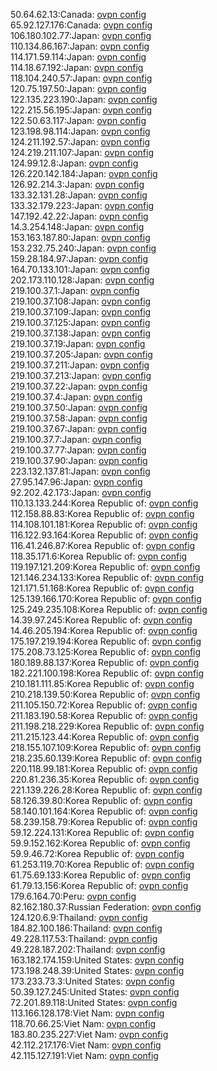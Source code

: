 50.64.62.13:Canada: [ovpn config](vpn/50_64_62_13.ovpn)  
65.92.127.176:Canada: [ovpn config](vpn/65_92_127_176.ovpn)  
106.180.102.77:Japan: [ovpn config](vpn/106_180_102_77.ovpn)  
110.134.86.167:Japan: [ovpn config](vpn/110_134_86_167.ovpn)  
114.171.59.114:Japan: [ovpn config](vpn/114_171_59_114.ovpn)  
114.18.67.192:Japan: [ovpn config](vpn/114_18_67_192.ovpn)  
118.104.240.57:Japan: [ovpn config](vpn/118_104_240_57.ovpn)  
120.75.197.50:Japan: [ovpn config](vpn/120_75_197_50.ovpn)  
122.135.223.190:Japan: [ovpn config](vpn/122_135_223_190.ovpn)  
122.215.56.195:Japan: [ovpn config](vpn/122_215_56_195.ovpn)  
122.50.63.117:Japan: [ovpn config](vpn/122_50_63_117.ovpn)  
123.198.98.114:Japan: [ovpn config](vpn/123_198_98_114.ovpn)  
124.211.192.57:Japan: [ovpn config](vpn/124_211_192_57.ovpn)  
124.219.211.107:Japan: [ovpn config](vpn/124_219_211_107.ovpn)  
124.99.12.8:Japan: [ovpn config](vpn/124_99_12_8.ovpn)  
126.220.142.184:Japan: [ovpn config](vpn/126_220_142_184.ovpn)  
126.92.214.3:Japan: [ovpn config](vpn/126_92_214_3.ovpn)  
133.32.131.28:Japan: [ovpn config](vpn/133_32_131_28.ovpn)  
133.32.179.223:Japan: [ovpn config](vpn/133_32_179_223.ovpn)  
147.192.42.22:Japan: [ovpn config](vpn/147_192_42_22.ovpn)  
14.3.254.148:Japan: [ovpn config](vpn/14_3_254_148.ovpn)  
153.163.187.80:Japan: [ovpn config](vpn/153_163_187_80.ovpn)  
153.232.75.240:Japan: [ovpn config](vpn/153_232_75_240.ovpn)  
159.28.184.97:Japan: [ovpn config](vpn/159_28_184_97.ovpn)  
164.70.133.101:Japan: [ovpn config](vpn/164_70_133_101.ovpn)  
202.173.110.128:Japan: [ovpn config](vpn/202_173_110_128.ovpn)  
219.100.37.1:Japan: [ovpn config](vpn/219_100_37_1.ovpn)  
219.100.37.108:Japan: [ovpn config](vpn/219_100_37_108.ovpn)  
219.100.37.109:Japan: [ovpn config](vpn/219_100_37_109.ovpn)  
219.100.37.125:Japan: [ovpn config](vpn/219_100_37_125.ovpn)  
219.100.37.138:Japan: [ovpn config](vpn/219_100_37_138.ovpn)  
219.100.37.19:Japan: [ovpn config](vpn/219_100_37_19.ovpn)  
219.100.37.205:Japan: [ovpn config](vpn/219_100_37_205.ovpn)  
219.100.37.211:Japan: [ovpn config](vpn/219_100_37_211.ovpn)  
219.100.37.213:Japan: [ovpn config](vpn/219_100_37_213.ovpn)  
219.100.37.22:Japan: [ovpn config](vpn/219_100_37_22.ovpn)  
219.100.37.4:Japan: [ovpn config](vpn/219_100_37_4.ovpn)  
219.100.37.50:Japan: [ovpn config](vpn/219_100_37_50.ovpn)  
219.100.37.58:Japan: [ovpn config](vpn/219_100_37_58.ovpn)  
219.100.37.67:Japan: [ovpn config](vpn/219_100_37_67.ovpn)  
219.100.37.7:Japan: [ovpn config](vpn/219_100_37_7.ovpn)  
219.100.37.77:Japan: [ovpn config](vpn/219_100_37_77.ovpn)  
219.100.37.90:Japan: [ovpn config](vpn/219_100_37_90.ovpn)  
223.132.137.81:Japan: [ovpn config](vpn/223_132_137_81.ovpn)  
27.95.147.96:Japan: [ovpn config](vpn/27_95_147_96.ovpn)  
92.202.42.173:Japan: [ovpn config](vpn/92_202_42_173.ovpn)  
110.13.133.244:Korea Republic of: [ovpn config](vpn/110_13_133_244.ovpn)  
112.158.88.83:Korea Republic of: [ovpn config](vpn/112_158_88_83.ovpn)  
114.108.101.181:Korea Republic of: [ovpn config](vpn/114_108_101_181.ovpn)  
116.122.93.164:Korea Republic of: [ovpn config](vpn/116_122_93_164.ovpn)  
116.41.246.87:Korea Republic of: [ovpn config](vpn/116_41_246_87.ovpn)  
118.35.171.6:Korea Republic of: [ovpn config](vpn/118_35_171_6.ovpn)  
119.197.121.209:Korea Republic of: [ovpn config](vpn/119_197_121_209.ovpn)  
121.146.234.133:Korea Republic of: [ovpn config](vpn/121_146_234_133.ovpn)  
121.171.51.168:Korea Republic of: [ovpn config](vpn/121_171_51_168.ovpn)  
125.139.166.170:Korea Republic of: [ovpn config](vpn/125_139_166_170.ovpn)  
125.249.235.108:Korea Republic of: [ovpn config](vpn/125_249_235_108.ovpn)  
14.39.97.245:Korea Republic of: [ovpn config](vpn/14_39_97_245.ovpn)  
14.46.205.194:Korea Republic of: [ovpn config](vpn/14_46_205_194.ovpn)  
175.197.219.194:Korea Republic of: [ovpn config](vpn/175_197_219_194.ovpn)  
175.208.73.125:Korea Republic of: [ovpn config](vpn/175_208_73_125.ovpn)  
180.189.88.137:Korea Republic of: [ovpn config](vpn/180_189_88_137.ovpn)  
182.221.100.198:Korea Republic of: [ovpn config](vpn/182_221_100_198.ovpn)  
210.181.111.85:Korea Republic of: [ovpn config](vpn/210_181_111_85.ovpn)  
210.218.139.50:Korea Republic of: [ovpn config](vpn/210_218_139_50.ovpn)  
211.105.150.72:Korea Republic of: [ovpn config](vpn/211_105_150_72.ovpn)  
211.183.190.58:Korea Republic of: [ovpn config](vpn/211_183_190_58.ovpn)  
211.198.218.229:Korea Republic of: [ovpn config](vpn/211_198_218_229.ovpn)  
211.215.123.44:Korea Republic of: [ovpn config](vpn/211_215_123_44.ovpn)  
218.155.107.109:Korea Republic of: [ovpn config](vpn/218_155_107_109.ovpn)  
218.235.60.139:Korea Republic of: [ovpn config](vpn/218_235_60_139.ovpn)  
220.118.99.181:Korea Republic of: [ovpn config](vpn/220_118_99_181.ovpn)  
220.81.236.35:Korea Republic of: [ovpn config](vpn/220_81_236_35.ovpn)  
221.139.226.28:Korea Republic of: [ovpn config](vpn/221_139_226_28.ovpn)  
58.126.39.80:Korea Republic of: [ovpn config](vpn/58_126_39_80.ovpn)  
58.140.101.164:Korea Republic of: [ovpn config](vpn/58_140_101_164.ovpn)  
58.239.158.79:Korea Republic of: [ovpn config](vpn/58_239_158_79.ovpn)  
59.12.224.131:Korea Republic of: [ovpn config](vpn/59_12_224_131.ovpn)  
59.9.152.162:Korea Republic of: [ovpn config](vpn/59_9_152_162.ovpn)  
59.9.46.72:Korea Republic of: [ovpn config](vpn/59_9_46_72.ovpn)  
61.253.119.70:Korea Republic of: [ovpn config](vpn/61_253_119_70.ovpn)  
61.75.69.133:Korea Republic of: [ovpn config](vpn/61_75_69_133.ovpn)  
61.79.13.156:Korea Republic of: [ovpn config](vpn/61_79_13_156.ovpn)  
179.6.164.70:Peru: [ovpn config](vpn/179_6_164_70.ovpn)  
82.162.180.37:Russian Federation: [ovpn config](vpn/82_162_180_37.ovpn)  
124.120.6.9:Thailand: [ovpn config](vpn/124_120_6_9.ovpn)  
184.82.100.186:Thailand: [ovpn config](vpn/184_82_100_186.ovpn)  
49.228.117.53:Thailand: [ovpn config](vpn/49_228_117_53.ovpn)  
49.228.187.202:Thailand: [ovpn config](vpn/49_228_187_202.ovpn)  
163.182.174.159:United States: [ovpn config](vpn/163_182_174_159.ovpn)  
173.198.248.39:United States: [ovpn config](vpn/173_198_248_39.ovpn)  
173.233.73.3:United States: [ovpn config](vpn/173_233_73_3.ovpn)  
50.39.127.245:United States: [ovpn config](vpn/50_39_127_245.ovpn)  
72.201.89.118:United States: [ovpn config](vpn/72_201_89_118.ovpn)  
113.166.128.178:Viet Nam: [ovpn config](vpn/113_166_128_178.ovpn)  
118.70.66.25:Viet Nam: [ovpn config](vpn/118_70_66_25.ovpn)  
183.80.235.227:Viet Nam: [ovpn config](vpn/183_80_235_227.ovpn)  
42.112.217.176:Viet Nam: [ovpn config](vpn/42_112_217_176.ovpn)  
42.115.127.191:Viet Nam: [ovpn config](vpn/42_115_127_191.ovpn)  
